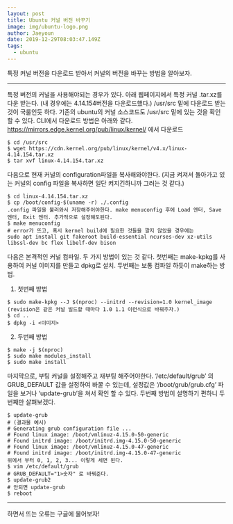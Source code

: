 ```yaml
---
layout: post
title: Ubuntu 커널 버전 바꾸기
image: img/ubuntu-logo.png
author: Jaeyoun
date: 2019-12-29T08:03:47.149Z
tags: 
  - ubuntu
---
```


특정 커널 버전을 다운로드 받아서 커널의 버전을 바꾸는 방법을 알아보자.

---


특정 버전의 커널을 사용해야되는 경우가 있다.
아래 웹페이지에서 특정 커널 .tar.xz를 다운 받는다. (내 경우에는 4.14.154버전을 다운로드했다.) /usr/src 밑에 다운로드 받는 것이 국룰인듯 하다. 기존의 ubuntu의 커널 소스코드도 /usr/src 밑에 있는 것을 확인할 수 있다. CLI에서 다운로드 방법은 아래와 같다.
<https://mirrors.edge.kernel.org/pub/linux/kernel/> 에서 다운로드

```
$ cd /usr/src
$ wget https://cdn.kernel.org/pub/linux/kernel/v4.x/linux-4.14.154.tar.xz
$ tar xvf linux-4.14.154.tar.xz
```

다음으로 현재 커널의 configuration파일을 복사해와야한다. (지금 켜져서 돌아가고 있는 커널의 config 파일을 복사하면 일단 켜지긴하니까 그러는 것 같다.)

```
$ cd linux-4.14.154.tar.xz
$ cp /boot/config-$(uname -r) ./.config
.config 파일을 불러와서 저장해주어야한다. make menuconfig 후에 Load 엔터, Save 엔터, Exit 엔터. 추가적으로 설정해도된다.
$ make menuconfig
# error가 뜨고, 혹시 kernel build에 필요한 것들을 깔지 않았을 경우에는 
sudo apt install git fakeroot build-essential ncurses-dev xz-utils libssl-dev bc flex libelf-dev bison
```

다음은 본격적인 커널 컴파일. 두 가지 방법이 있는 것 같다.
첫번째는 make-kpkg를 사용하여 커널 이미지를 만들고 dpkg로 설치.
두번째는 보통 컴파일 하듯이 make하는 방법.

1. 첫번째 방법
```
$ sudo make-kpkg --J $(nproc) --initrd --revision=1.0 kernel_image
(revision은 같은 커널 빌드할 때마다 1.0 1.1 이런식으로 바꿔주자.)
$ cd ..
$ dpkg -i <이미지>
```

2. 두번째 방법
```
$ make -j $(nproc)
$ sudo make modules_install
$ sudo make install
```

마지막으로, 부팅 커널을 설정해주고 재부팅 해주어야한다. ‘/etc/default/grub’ 의 GRUB_DEFAULT 값을 설정하여 바꿀 수 있는데, 설정값은 ‘/boot/grub/grub.cfg’ 파일을 보거나 ‘update-grub’을 쳐서 확인 할 수 있다. 두번째 방법이 설명하기 편하니 두번째만 살펴보겠다.
```
$ update-grub
# (결과물 예시)
# Generating grub configuration file ...
# Found linux image: /boot/vmlinuz-4.15.0-50-generic
# Found initrd image: /boot/initrd.img-4.15.0-50-generic
# Found linux image: /boot/vmlinuz-4.15.0-47-generic
# Found initrd image: /boot/initrd.img-4.15.0-47-generic
위에서 부터 0, 1, 2, 3... 이렇게 세면 된다.
$ vim /etc/default/grub
# GRUB_DEFAULT="1>숫자" 로 바꿔준다.
$ update-grub2
# 안되면 update-grub
$ reboot
```

---

하면서 뜨는 오류는 구글에 물어보자!
